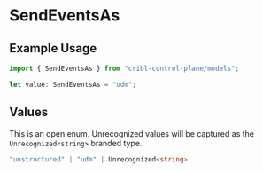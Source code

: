 # SendEventsAs

## Example Usage

```typescript
import { SendEventsAs } from "cribl-control-plane/models";

let value: SendEventsAs = "udm";
```

## Values

This is an open enum. Unrecognized values will be captured as the `Unrecognized<string>` branded type.

```typescript
"unstructured" | "udm" | Unrecognized<string>
```